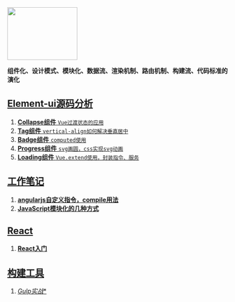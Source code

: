 <img src="http://element.eleme.io/static/component.bd3411b.png" width="160" height="120"/>

**组件化、设计模式、模块化、数据流、渲染机制、路由机制、构建流、代码标准的演化**

## [Element-ui源码分析](https://github.com/Viajes324/blog/tree/master/Element-ui%E6%BA%90%E7%A0%81%E5%88%86%E6%9E%90)
1. [**Collapse组件** <code>Vue过渡状态的应用</code>](https://github.com/Viajes324/blog/blob/master/Element-ui%E6%BA%90%E7%A0%81%E5%88%86%E6%9E%90/Collapse%E7%BB%84%E4%BB%B6.md)
2. [**Tag组件** <code>vertical-align如何解决垂直居中</code>](https://github.com/Viajes324/blog/blob/master/Element-ui%E6%BA%90%E7%A0%81%E5%88%86%E6%9E%90/Tag%E7%BB%84%E4%BB%B6.md)
3. [**Badge组件** <code>computed使用</code>](https://github.com/Viajes324/blog/blob/master/Element-ui%E6%BA%90%E7%A0%81%E5%88%86%E6%9E%90/Badge%E7%BB%84%E4%BB%B6.md)
4. [**Progress组件** <code>svg画圆，css实现svg动画</code>](https://github.com/Viajes324/blog/blob/master/Element-ui%E6%BA%90%E7%A0%81%E5%88%86%E6%9E%90/Progress%E7%BB%84%E4%BB%B6.md)
5. [**Loading组件** <code>Vue.extend使用，封装指令、服务</code>](https://github.com/Viajes324/blog/blob/master/Element-ui%E6%BA%90%E7%A0%81%E5%88%86%E6%9E%90/Loading%E7%BB%84%E4%BB%B6.md)

## [工作笔记](https://github.com/Viajes324/blog/tree/master/%E5%B7%A5%E4%BD%9C%E7%AC%94%E8%AE%B0)
1. [**angularjs自定义指令，compile用法**](https://github.com/Viajes324/blog/blob/master/%E5%B7%A5%E4%BD%9C%E7%AC%94%E8%AE%B0/angularjs%E8%87%AA%E5%AE%9A%E4%B9%89%E6%8C%87%E4%BB%A4%EF%BC%8Ccompile%E7%94%A8%E6%B3%95.md)
2. [**JavaScript模块化的几种方式**](https://github.com/Viajes324/blog/blob/master/%E5%B7%A5%E4%BD%9C%E7%AC%94%E8%AE%B0/JavaScript%E6%A8%A1%E5%9D%97%E5%8C%96%E7%9A%84%E5%87%A0%E7%A7%8D%E6%96%B9%E5%BC%8F.md)

## [React](https://github.com/Viajes324/blog/tree/master/React)
1. [**React入门**](https://github.com/Viajes324/blog/blob/master/React/React%E5%85%A5%E9%97%A8.md)

## [构建工具](https://github.com/Viajes324/blog/tree/master/%E6%9E%84%E5%BB%BA%E5%B7%A5%E5%85%B7)
1. [*Gulp实战**](https://github.com/Viajes324/blog/blob/master/%E6%9E%84%E5%BB%BA%E5%B7%A5%E5%85%B7/gulp%E5%AE%9E%E6%88%98.md)

